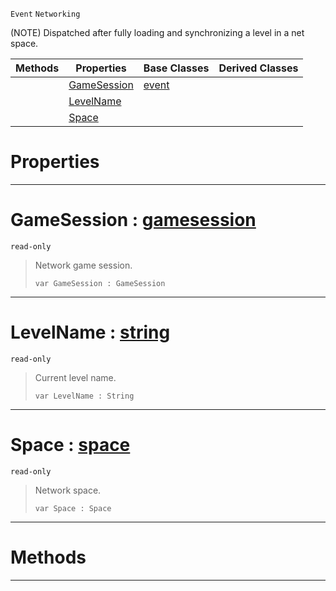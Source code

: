  `Event` `Networking`



(NOTE) Dispatched after fully loading and synchronizing a level in a net space.

|Methods|Properties|Base Classes|Derived Classes|
|---|---|---|---|
| |[ GameSession](netlevelstarted.md#gamesession-zilch-engine)|[event](event.md)| |
| |[ LevelName](netlevelstarted.md#levelname-zilch-engine-do)| | |
| |[ Space](netlevelstarted.md#space-zilch-engine-docume)| | |


 #  Properties


---  
 #  GameSession : [gamesession](gamesession.md)

 `read-only`

> Network game session.
> ```TS:Nada
> var GameSession : GameSession


---  
 #  LevelName : [string](../nada_base_types/string.md)

 `read-only`

> Current level name.
> ```TS:Nada
> var LevelName : String


---  
 #  Space : [space](space.md)

 `read-only`

> Network space.
> ```TS:Nada
> var Space : Space


---  
 #  Methods


---  
 

 